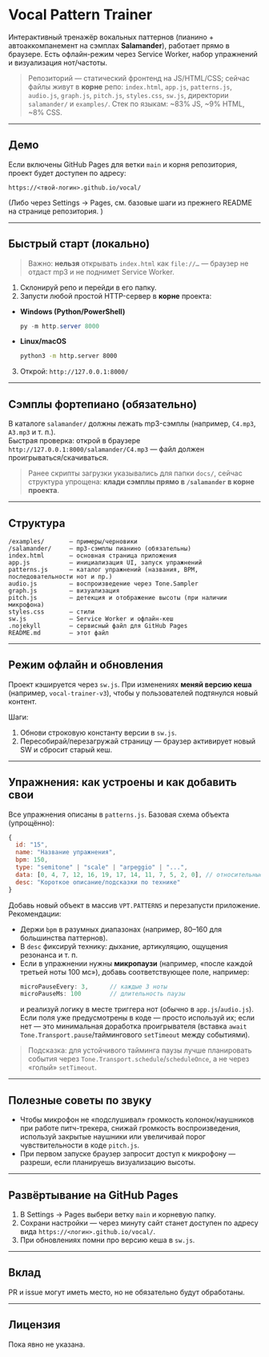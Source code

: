 # Vocal Pattern Trainer

Интерактивный тренажёр вокальных паттернов (пианино + автоаккомпанемент на сэмплах **Salamander**), работает прямо в браузере. Есть офлайн-режим через Service Worker, набор упражнений и визуализация нот/частоты.

> Репозиторий — статический фронтенд на JS/HTML/CSS; сейчас файлы живут в **корне** репо: `index.html`, `app.js`, `patterns.js`, `audio.js`, `graph.js`, `pitch.js`, `styles.css`, `sw.js`, директории `salamander/` и `examples/`. Стек по языкам: ~83% JS, ~9% HTML, ~8% CSS.

---

## Демо

Если включены GitHub Pages для ветки `main` и корня репозитория, проект будет доступен по адресу:

```
https://<твой-логин>.github.io/vocal/
```

(Либо через Settings → Pages, см. базовые шаги из прежнего README на странице репозитория. )

---

## Быстрый старт (локально)

> Важно: **нельзя** открывать `index.html` как `file://…` — браузер не отдаст mp3 и не поднимет Service Worker.

1) Склонируй репо и перейди в его папку.  
2) Запусти любой простой HTTP-сервер в **корне** проекта:

- **Windows (Python/PowerShell)**  
  ```powershell
  py -m http.server 8000
  ```
- **Linux/macOS**  
  ```bash
  python3 -m http.server 8000
  ```

3) Открой: `http://127.0.0.1:8000/`

---

## Сэмплы фортепиано (обязательно)

В каталоге `salamander/` должны лежать mp3-сэмплы (например, `C4.mp3`, `A3.mp3` и т. п.).  
Быстрая проверка: открой в браузере `http://127.0.0.1:8000/salamander/C4.mp3` — файл должен проигрываться/скачиваться.

> Ранее скрипты загрузки указывались для папки `docs/`, сейчас структура упрощена: **клади сэмплы прямо в `/salamander` в корне проекта**.

---

## Структура

```
/examples/       – примеры/черновики
/salamander/     – mp3-сэмплы пианино (обязательны)
index.html       – основная страница приложения
app.js           – инициализация UI, запуск упражнений
patterns.js      – каталог упражнений (названия, BPM, последовательности нот и пр.)
audio.js         – воспроизведение через Tone.Sampler
graph.js         – визуализация
pitch.js         – детекция и отображение высоты (при наличии микрофона)
styles.css       – стили
sw.js            – Service Worker и офлайн-кеш
.nojekyll        – сервисный файл для GitHub Pages
README.md        – этот файл
```

---

## Режим офлайн и обновления

Проект кэшируется через `sw.js`. При изменениях **меняй версию кеша** (например, `vocal-trainer-v3`), чтобы у пользователей подтянулся новый контент.

Шаги:
1) Обнови строковую константу версии в `sw.js`.  
2) Пересобирай/перезагружай страницу — браузер активирует новый SW и сбросит старый кеш.

---

## Упражнения: как устроены и как добавить свои

Все упражнения описаны в `patterns.js`. Базовая схема объекта (упрощённо):

```js
{
  id: "15",
  name: "Название упражнения",
  bpm: 150,
  type: "semitone" | "scale" | "arpeggio" | "...",
  data: [0, 4, 7, 12, 16, 19, 17, 14, 11, 7, 5, 2, 0], // относительные интервалы/ступени
  desc: "Короткое описание/подсказки по технике"
}
```

Добавь новый объект в массив `VPT.PATTERNS` и перезапусти приложение.  
Рекомендации:
- Держи `bpm` в разумных диапазонах (например, 80–160 для большинства паттернов).
- В `desc` фиксируй технику: дыхание, артикуляцию, ощущения резонанса и т. п.
- Если в упражнении нужны **микропаузи** (например, «после каждой третьей ноты 100 мс»), добавь соответствующее поле, например:
  ```js
  microPauseEvery: 3,      // каждые 3 ноты
  microPauseMs: 100        // длительность паузы
  ```
  и реализуй логику в месте триггера нот (обычно в `app.js`/`audio.js`). Если поля уже предусмотрены в коде — просто используй их; если нет — это минимальная доработка проигрывателя (вставка `await Tone.Transport.pause`/таймингового `setTimeout` между событиями).

> Подсказка: для устойчивого тайминга паузы лучше планировать события через `Tone.Transport.schedule`/`scheduleOnce`, а не через «голый» `setTimeout`.

---

## Полезные советы по звуку

- Чтобы микрофон не «подслушивал» громкость колонок/наушников при работе питч-трекера, снижай громкость воспроизведения, используй закрытые наушники или увеличивай порог чувствительности в коде `pitch.js`.  
- При первом запуске браузер запросит доступ к микрофону — разреши, если планируешь визуализацию высоты.

---

## Развёртывание на GitHub Pages

1) В Settings → Pages выбери ветку `main` и корневую папку.  
2) Сохрани настройки — через минуту сайт станет доступен по адресу вида `https://<логин>.github.io/vocal/`.  
3) При обновлениях помни про версию кеша в `sw.js`. 

---

## Вклад

PR и issue могут иметь место, но не обязательно будут обработаны.

---

## Лицензия

Пока явно не указана.
